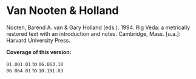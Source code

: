 # Van Nooten & Holland

Nooten, Barend A. van &amp; Gary Holland (eds.). 1994. Rig Veda: a metrically restored text with an introduction and notes. Cambridge, Mass. [u.a.]: Harvard University Press.

**Coverage of this version:**  

`01.001.01` to `06.063.10`  
`06.064.01` to `10.191.03`